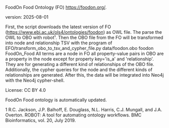 FoodOn Food Ontology (FO) https://foodon.org/.

version: 2025-08-01

First, the script downloads the latest version of FO (https://www.ebi.ac.uk/ols4/ontologies/foodon) as OWL file.
The parse the OWL to OBO with robot¹.
Then the OBO file from the FO will be transformed into node and relationship TSV with the program of EFO/transform_obo_to_tsv_and_cypher_file.py data/foodon.obo foodon FoodOn_Food
All terms are a node in FO all property-value pairs in OBO are a property in the node except for property key='is_a' and 'relationship'. They are for generating a different kind of relationships of the OBO file.
Additionally, the cypher queries for the node and the different kinds of relationships are generated. After this, the data will be integrated into Neo4j with the Neo4j cypher-shell.

License: CC BY 4.0

FoodOn Food ontology is automatically updated.

1 R.C. Jackson, J.P. Balhoff, E. Douglass, N.L. Harris, C.J. Mungall, and J.A. Overton. ROBOT: A tool for automating ontology workflows. BMC Bioinformatics, vol. 20, July 2019.